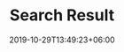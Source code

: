 ---
title: "Search Result"
date: 2019-10-29T13:49:23+06:00
draft: false

# meta description
description: "技術宅Tech"

# type
type : "search"
---